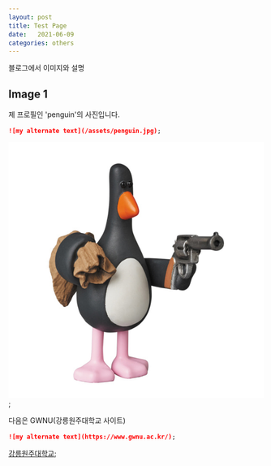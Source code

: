 ```yaml
---
layout: post
title: Test Page
date:   2021-06-09
categories: others
---
```


블로그에서 이미지와 설명

## Image 1

제 프로필인 'penguin'의 사진입니다.

```markdown
![my alternate text](/assets/penguin.jpg);
``` 

![my alternate text](/assets/penguin.jpg);

다음은 GWNU(강릉원주대학교 사이트)

```markdown
![my alternate text](https://www.gwnu.ac.kr/);
``` 

[강릉원주대학교](https://www.gwnu.ac.kr);
